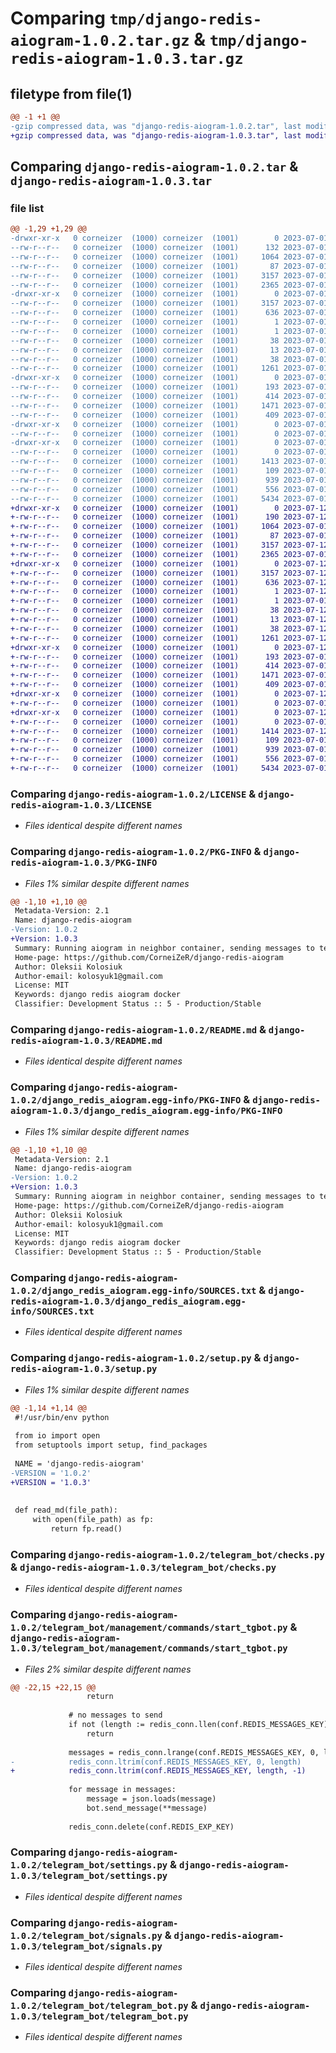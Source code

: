# Comparing `tmp/django-redis-aiogram-1.0.2.tar.gz` & `tmp/django-redis-aiogram-1.0.3.tar.gz`

## filetype from file(1)

```diff
@@ -1 +1 @@
-gzip compressed data, was "django-redis-aiogram-1.0.2.tar", last modified: Sat Jul  1 20:21:23 2023, max compression
+gzip compressed data, was "django-redis-aiogram-1.0.3.tar", last modified: Wed Jul 12 15:37:08 2023, max compression
```

## Comparing `django-redis-aiogram-1.0.2.tar` & `django-redis-aiogram-1.0.3.tar`

### file list

```diff
@@ -1,29 +1,29 @@
-drwxr-xr-x   0 corneizer  (1000) corneizer  (1001)        0 2023-07-01 20:21:23.430715 django-redis-aiogram-1.0.2/
--rw-r--r--   0 corneizer  (1000) corneizer  (1001)      132 2023-07-01 20:21:10.000000 django-redis-aiogram-1.0.2/CHANGELOG.md
--rw-r--r--   0 corneizer  (1000) corneizer  (1001)     1064 2023-07-01 13:13:16.000000 django-redis-aiogram-1.0.2/LICENSE
--rw-r--r--   0 corneizer  (1000) corneizer  (1001)       87 2023-07-01 13:13:16.000000 django-redis-aiogram-1.0.2/MANIFEST.in
--rw-r--r--   0 corneizer  (1000) corneizer  (1001)     3157 2023-07-01 20:21:23.427381 django-redis-aiogram-1.0.2/PKG-INFO
--rw-r--r--   0 corneizer  (1000) corneizer  (1001)     2365 2023-07-01 20:19:04.000000 django-redis-aiogram-1.0.2/README.md
-drwxr-xr-x   0 corneizer  (1000) corneizer  (1001)        0 2023-07-01 20:21:23.427381 django-redis-aiogram-1.0.2/django_redis_aiogram.egg-info/
--rw-r--r--   0 corneizer  (1000) corneizer  (1001)     3157 2023-07-01 20:21:23.000000 django-redis-aiogram-1.0.2/django_redis_aiogram.egg-info/PKG-INFO
--rw-r--r--   0 corneizer  (1000) corneizer  (1001)      636 2023-07-01 20:21:23.000000 django-redis-aiogram-1.0.2/django_redis_aiogram.egg-info/SOURCES.txt
--rw-r--r--   0 corneizer  (1000) corneizer  (1001)        1 2023-07-01 20:21:23.000000 django-redis-aiogram-1.0.2/django_redis_aiogram.egg-info/dependency_links.txt
--rw-r--r--   0 corneizer  (1000) corneizer  (1001)        1 2023-07-01 12:56:03.000000 django-redis-aiogram-1.0.2/django_redis_aiogram.egg-info/not-zip-safe
--rw-r--r--   0 corneizer  (1000) corneizer  (1001)       38 2023-07-01 20:21:23.000000 django-redis-aiogram-1.0.2/django_redis_aiogram.egg-info/requires.txt
--rw-r--r--   0 corneizer  (1000) corneizer  (1001)       13 2023-07-01 20:21:23.000000 django-redis-aiogram-1.0.2/django_redis_aiogram.egg-info/top_level.txt
--rw-r--r--   0 corneizer  (1000) corneizer  (1001)       38 2023-07-01 20:21:23.430715 django-redis-aiogram-1.0.2/setup.cfg
--rw-r--r--   0 corneizer  (1000) corneizer  (1001)     1261 2023-07-01 20:21:10.000000 django-redis-aiogram-1.0.2/setup.py
-drwxr-xr-x   0 corneizer  (1000) corneizer  (1001)        0 2023-07-01 20:21:23.427381 django-redis-aiogram-1.0.2/telegram_bot/
--rw-r--r--   0 corneizer  (1000) corneizer  (1001)      193 2023-07-01 13:13:16.000000 django-redis-aiogram-1.0.2/telegram_bot/__init__.py
--rw-r--r--   0 corneizer  (1000) corneizer  (1001)      414 2023-07-01 13:13:16.000000 django-redis-aiogram-1.0.2/telegram_bot/apps.py
--rw-r--r--   0 corneizer  (1000) corneizer  (1001)     1471 2023-07-01 13:13:16.000000 django-redis-aiogram-1.0.2/telegram_bot/checks.py
--rw-r--r--   0 corneizer  (1000) corneizer  (1001)      409 2023-07-01 13:13:16.000000 django-redis-aiogram-1.0.2/telegram_bot/defaults.py
-drwxr-xr-x   0 corneizer  (1000) corneizer  (1001)        0 2023-07-01 20:21:23.427381 django-redis-aiogram-1.0.2/telegram_bot/management/
--rw-r--r--   0 corneizer  (1000) corneizer  (1001)        0 2023-07-01 13:13:16.000000 django-redis-aiogram-1.0.2/telegram_bot/management/__init__.py
-drwxr-xr-x   0 corneizer  (1000) corneizer  (1001)        0 2023-07-01 20:21:23.427381 django-redis-aiogram-1.0.2/telegram_bot/management/commands/
--rw-r--r--   0 corneizer  (1000) corneizer  (1001)        0 2023-07-01 13:13:16.000000 django-redis-aiogram-1.0.2/telegram_bot/management/commands/__init__.py
--rw-r--r--   0 corneizer  (1000) corneizer  (1001)     1413 2023-07-01 13:13:16.000000 django-redis-aiogram-1.0.2/telegram_bot/management/commands/start_tgbot.py
--rw-r--r--   0 corneizer  (1000) corneizer  (1001)      109 2023-07-01 13:13:16.000000 django-redis-aiogram-1.0.2/telegram_bot/redis.py
--rw-r--r--   0 corneizer  (1000) corneizer  (1001)      939 2023-07-01 13:13:16.000000 django-redis-aiogram-1.0.2/telegram_bot/settings.py
--rw-r--r--   0 corneizer  (1000) corneizer  (1001)      556 2023-07-01 13:13:16.000000 django-redis-aiogram-1.0.2/telegram_bot/signals.py
--rw-r--r--   0 corneizer  (1000) corneizer  (1001)     5434 2023-07-01 13:13:16.000000 django-redis-aiogram-1.0.2/telegram_bot/telegram_bot.py
+drwxr-xr-x   0 corneizer  (1000) corneizer  (1001)        0 2023-07-12 15:37:08.722877 django-redis-aiogram-1.0.3/
+-rw-r--r--   0 corneizer  (1000) corneizer  (1001)      190 2023-07-12 15:37:05.000000 django-redis-aiogram-1.0.3/CHANGELOG.md
+-rw-r--r--   0 corneizer  (1000) corneizer  (1001)     1064 2023-07-01 13:13:16.000000 django-redis-aiogram-1.0.3/LICENSE
+-rw-r--r--   0 corneizer  (1000) corneizer  (1001)       87 2023-07-01 13:13:16.000000 django-redis-aiogram-1.0.3/MANIFEST.in
+-rw-r--r--   0 corneizer  (1000) corneizer  (1001)     3157 2023-07-12 15:37:08.722877 django-redis-aiogram-1.0.3/PKG-INFO
+-rw-r--r--   0 corneizer  (1000) corneizer  (1001)     2365 2023-07-01 20:19:04.000000 django-redis-aiogram-1.0.3/README.md
+drwxr-xr-x   0 corneizer  (1000) corneizer  (1001)        0 2023-07-12 15:37:08.722877 django-redis-aiogram-1.0.3/django_redis_aiogram.egg-info/
+-rw-r--r--   0 corneizer  (1000) corneizer  (1001)     3157 2023-07-12 15:37:08.000000 django-redis-aiogram-1.0.3/django_redis_aiogram.egg-info/PKG-INFO
+-rw-r--r--   0 corneizer  (1000) corneizer  (1001)      636 2023-07-12 15:37:08.000000 django-redis-aiogram-1.0.3/django_redis_aiogram.egg-info/SOURCES.txt
+-rw-r--r--   0 corneizer  (1000) corneizer  (1001)        1 2023-07-12 15:37:08.000000 django-redis-aiogram-1.0.3/django_redis_aiogram.egg-info/dependency_links.txt
+-rw-r--r--   0 corneizer  (1000) corneizer  (1001)        1 2023-07-01 12:56:03.000000 django-redis-aiogram-1.0.3/django_redis_aiogram.egg-info/not-zip-safe
+-rw-r--r--   0 corneizer  (1000) corneizer  (1001)       38 2023-07-12 15:37:08.000000 django-redis-aiogram-1.0.3/django_redis_aiogram.egg-info/requires.txt
+-rw-r--r--   0 corneizer  (1000) corneizer  (1001)       13 2023-07-12 15:37:08.000000 django-redis-aiogram-1.0.3/django_redis_aiogram.egg-info/top_level.txt
+-rw-r--r--   0 corneizer  (1000) corneizer  (1001)       38 2023-07-12 15:37:08.722877 django-redis-aiogram-1.0.3/setup.cfg
+-rw-r--r--   0 corneizer  (1000) corneizer  (1001)     1261 2023-07-12 15:37:05.000000 django-redis-aiogram-1.0.3/setup.py
+drwxr-xr-x   0 corneizer  (1000) corneizer  (1001)        0 2023-07-12 15:37:08.722877 django-redis-aiogram-1.0.3/telegram_bot/
+-rw-r--r--   0 corneizer  (1000) corneizer  (1001)      193 2023-07-01 13:13:16.000000 django-redis-aiogram-1.0.3/telegram_bot/__init__.py
+-rw-r--r--   0 corneizer  (1000) corneizer  (1001)      414 2023-07-01 13:13:16.000000 django-redis-aiogram-1.0.3/telegram_bot/apps.py
+-rw-r--r--   0 corneizer  (1000) corneizer  (1001)     1471 2023-07-01 13:13:16.000000 django-redis-aiogram-1.0.3/telegram_bot/checks.py
+-rw-r--r--   0 corneizer  (1000) corneizer  (1001)      409 2023-07-01 13:13:16.000000 django-redis-aiogram-1.0.3/telegram_bot/defaults.py
+drwxr-xr-x   0 corneizer  (1000) corneizer  (1001)        0 2023-07-12 15:37:08.722877 django-redis-aiogram-1.0.3/telegram_bot/management/
+-rw-r--r--   0 corneizer  (1000) corneizer  (1001)        0 2023-07-01 13:13:16.000000 django-redis-aiogram-1.0.3/telegram_bot/management/__init__.py
+drwxr-xr-x   0 corneizer  (1000) corneizer  (1001)        0 2023-07-12 15:37:08.722877 django-redis-aiogram-1.0.3/telegram_bot/management/commands/
+-rw-r--r--   0 corneizer  (1000) corneizer  (1001)        0 2023-07-01 13:13:16.000000 django-redis-aiogram-1.0.3/telegram_bot/management/commands/__init__.py
+-rw-r--r--   0 corneizer  (1000) corneizer  (1001)     1414 2023-07-12 15:36:16.000000 django-redis-aiogram-1.0.3/telegram_bot/management/commands/start_tgbot.py
+-rw-r--r--   0 corneizer  (1000) corneizer  (1001)      109 2023-07-01 13:13:16.000000 django-redis-aiogram-1.0.3/telegram_bot/redis.py
+-rw-r--r--   0 corneizer  (1000) corneizer  (1001)      939 2023-07-01 13:13:16.000000 django-redis-aiogram-1.0.3/telegram_bot/settings.py
+-rw-r--r--   0 corneizer  (1000) corneizer  (1001)      556 2023-07-01 13:13:16.000000 django-redis-aiogram-1.0.3/telegram_bot/signals.py
+-rw-r--r--   0 corneizer  (1000) corneizer  (1001)     5434 2023-07-01 13:13:16.000000 django-redis-aiogram-1.0.3/telegram_bot/telegram_bot.py
```

### Comparing `django-redis-aiogram-1.0.2/LICENSE` & `django-redis-aiogram-1.0.3/LICENSE`

 * *Files identical despite different names*

### Comparing `django-redis-aiogram-1.0.2/PKG-INFO` & `django-redis-aiogram-1.0.3/PKG-INFO`

 * *Files 1% similar despite different names*

```diff
@@ -1,10 +1,10 @@
 Metadata-Version: 2.1
 Name: django-redis-aiogram
-Version: 1.0.2
+Version: 1.0.3
 Summary: Running aiogram in neighbor container, sending messages to telegram via redis
 Home-page: https://github.com/CorneiZeR/django-redis-aiogram
 Author: Oleksii Kolosiuk
 Author-email: kolosyuk1@gmail.com
 License: MIT
 Keywords: django redis aiogram docker
 Classifier: Development Status :: 5 - Production/Stable
```

### Comparing `django-redis-aiogram-1.0.2/README.md` & `django-redis-aiogram-1.0.3/README.md`

 * *Files identical despite different names*

### Comparing `django-redis-aiogram-1.0.2/django_redis_aiogram.egg-info/PKG-INFO` & `django-redis-aiogram-1.0.3/django_redis_aiogram.egg-info/PKG-INFO`

 * *Files 1% similar despite different names*

```diff
@@ -1,10 +1,10 @@
 Metadata-Version: 2.1
 Name: django-redis-aiogram
-Version: 1.0.2
+Version: 1.0.3
 Summary: Running aiogram in neighbor container, sending messages to telegram via redis
 Home-page: https://github.com/CorneiZeR/django-redis-aiogram
 Author: Oleksii Kolosiuk
 Author-email: kolosyuk1@gmail.com
 License: MIT
 Keywords: django redis aiogram docker
 Classifier: Development Status :: 5 - Production/Stable
```

### Comparing `django-redis-aiogram-1.0.2/django_redis_aiogram.egg-info/SOURCES.txt` & `django-redis-aiogram-1.0.3/django_redis_aiogram.egg-info/SOURCES.txt`

 * *Files identical despite different names*

### Comparing `django-redis-aiogram-1.0.2/setup.py` & `django-redis-aiogram-1.0.3/setup.py`

 * *Files 1% similar despite different names*

```diff
@@ -1,14 +1,14 @@
 #!/usr/bin/env python
 
 from io import open
 from setuptools import setup, find_packages
 
 NAME = 'django-redis-aiogram'
-VERSION = '1.0.2'
+VERSION = '1.0.3'
 
 
 def read_md(file_path):
     with open(file_path) as fp:
         return fp.read()
```

### Comparing `django-redis-aiogram-1.0.2/telegram_bot/checks.py` & `django-redis-aiogram-1.0.3/telegram_bot/checks.py`

 * *Files identical despite different names*

### Comparing `django-redis-aiogram-1.0.2/telegram_bot/management/commands/start_tgbot.py` & `django-redis-aiogram-1.0.3/telegram_bot/management/commands/start_tgbot.py`

 * *Files 2% similar despite different names*

```diff
@@ -22,15 +22,15 @@
                 return
 
             # no messages to send
             if not (length := redis_conn.llen(conf.REDIS_MESSAGES_KEY)):
                 return
 
             messages = redis_conn.lrange(conf.REDIS_MESSAGES_KEY, 0, length-1)
-            redis_conn.ltrim(conf.REDIS_MESSAGES_KEY, 0, length)
+            redis_conn.ltrim(conf.REDIS_MESSAGES_KEY, length, -1)
 
             for message in messages:
                 message = json.loads(message)
                 bot.send_message(**message)
 
             redis_conn.delete(conf.REDIS_EXP_KEY)
```

### Comparing `django-redis-aiogram-1.0.2/telegram_bot/settings.py` & `django-redis-aiogram-1.0.3/telegram_bot/settings.py`

 * *Files identical despite different names*

### Comparing `django-redis-aiogram-1.0.2/telegram_bot/signals.py` & `django-redis-aiogram-1.0.3/telegram_bot/signals.py`

 * *Files identical despite different names*

### Comparing `django-redis-aiogram-1.0.2/telegram_bot/telegram_bot.py` & `django-redis-aiogram-1.0.3/telegram_bot/telegram_bot.py`

 * *Files identical despite different names*


